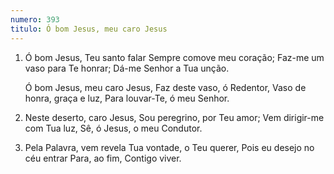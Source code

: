 ```yaml
---
numero: 393
titulo: Ó bom Jesus, meu caro Jesus
---
```

1. Ó bom Jesus, Teu santo falar
   Sempre comove meu coração;
   Faz-me um vaso para Te honrar;
   Dá-me Senhor a Tua unção.

   Ó bom Jesus, meu caro Jesus,
   Faz deste vaso, ó Redentor,
   Vaso de honra, graça e luz,
   Para louvar-Te, ó meu Senhor.

2. Neste deserto, caro Jesus,
   Sou peregrino, por Teu amor;
   Vem dirigir-me com Tua luz,
   Sê, ó Jesus, o meu Condutor.

3. Pela Palavra, vem revela
   Tua vontade, o Teu querer,
   Pois eu desejo no céu entrar
   Para, ao fim, Contigo viver.
